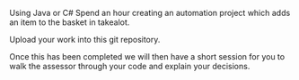 Using Java or C# Spend an hour creating an automation project which adds an item to the basket in takealot.

Upload your work into this git repository.

Once this has been completed we will then have a short session for you to walk the assessor through your code and explain your decisions.
